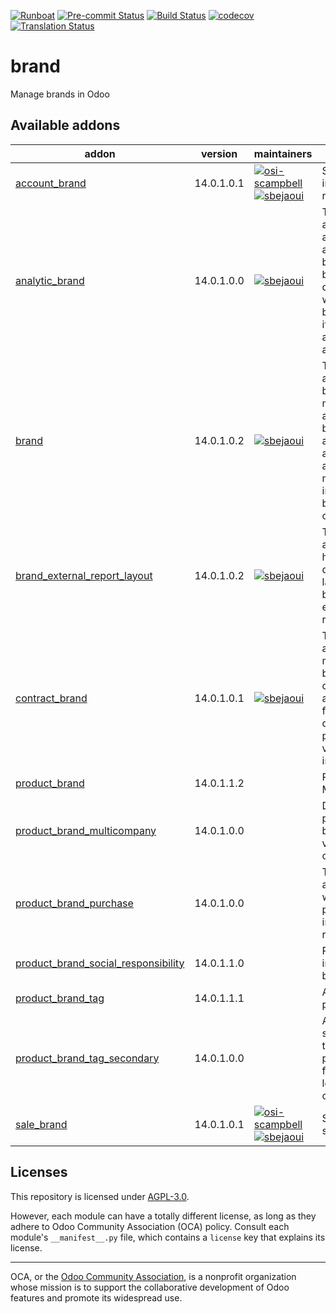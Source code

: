 
[![Runboat](https://img.shields.io/badge/runboat-Try%20me-875A7B.png)](https://runboat.odoo-community.org/builds?repo=OCA/brand&target_branch=14.0)
[![Pre-commit Status](https://github.com/OCA/brand/actions/workflows/pre-commit.yml/badge.svg?branch=14.0)](https://github.com/OCA/brand/actions/workflows/pre-commit.yml?query=branch%3A14.0)
[![Build Status](https://github.com/OCA/brand/actions/workflows/test.yml/badge.svg?branch=14.0)](https://github.com/OCA/brand/actions/workflows/test.yml?query=branch%3A14.0)
[![codecov](https://codecov.io/gh/OCA/brand/branch/14.0/graph/badge.svg)](https://codecov.io/gh/OCA/brand)
[![Translation Status](https://translation.odoo-community.org/widgets/brand-14-0/-/svg-badge.svg)](https://translation.odoo-community.org/engage/brand-14-0/?utm_source=widget)

<!-- /!\ do not modify above this line -->

# brand

Manage brands in Odoo

<!-- /!\ do not modify below this line -->

<!-- prettier-ignore-start -->

[//]: # (addons)

Available addons
----------------
addon | version | maintainers | summary
--- | --- | --- | ---
[account_brand](account_brand/) | 14.0.1.0.1 | [![osi-scampbell](https://github.com/osi-scampbell.png?size=30px)](https://github.com/osi-scampbell) [![sbejaoui](https://github.com/sbejaoui.png?size=30px)](https://github.com/sbejaoui) | Send branded invoices and refunds
[analytic_brand](analytic_brand/) | 14.0.1.0.0 | [![sbejaoui](https://github.com/sbejaoui.png?size=30px)](https://github.com/sbejaoui) | This addon associate an analytic account to a brand that will be used as a default value where the brand is used if the analytic accounting is activated
[brand](brand/) | 14.0.1.0.2 | [![sbejaoui](https://github.com/sbejaoui.png?size=30px)](https://github.com/sbejaoui) | This is a base addon for brand modules. It adds the brand object and its menu and define an abstract model to be inherited from branded objects
[brand_external_report_layout](brand_external_report_layout/) | 14.0.1.0.2 | [![sbejaoui](https://github.com/sbejaoui.png?size=30px)](https://github.com/sbejaoui) | This module allows you to have a different layout by brand for your external reports.
[contract_brand](contract_brand/) | 14.0.1.0.1 | [![sbejaoui](https://github.com/sbejaoui.png?size=30px)](https://github.com/sbejaoui) | This module allows you to manage branded contracts. It adds a brand field on the contract and propagate the value on the invoices.
[product_brand](product_brand/) | 14.0.1.1.2 |  | Product Brand Manager
[product_brand_multicompany](product_brand_multicompany/) | 14.0.1.0.0 |  | Define rules product brand's visibility by company
[product_brand_purchase](product_brand_purchase/) | 14.0.1.0.0 |  | This module allows to work with product_brand in purchase reports.
[product_brand_social_responsibility](product_brand_social_responsibility/) | 14.0.1.1.0 |  | Provide CSR info on brands.
[product_brand_tag](product_brand_tag/) | 14.0.1.1.1 |  | Add tags to product brand
[product_brand_tag_secondary](product_brand_tag_secondary/) | 14.0.1.0.0 |  | Add secondary tags to product brand for a second level of categorization.
[sale_brand](sale_brand/) | 14.0.1.0.1 | [![osi-scampbell](https://github.com/osi-scampbell.png?size=30px)](https://github.com/osi-scampbell) [![sbejaoui](https://github.com/sbejaoui.png?size=30px)](https://github.com/sbejaoui) | Send branded sales orders

[//]: # (end addons)

<!-- prettier-ignore-end -->

## Licenses

This repository is licensed under [AGPL-3.0](LICENSE).

However, each module can have a totally different license, as long as they adhere to Odoo Community Association (OCA)
policy. Consult each module's `__manifest__.py` file, which contains a `license` key
that explains its license.

----
OCA, or the [Odoo Community Association](http://odoo-community.org/), is a nonprofit
organization whose mission is to support the collaborative development of Odoo features
and promote its widespread use.
